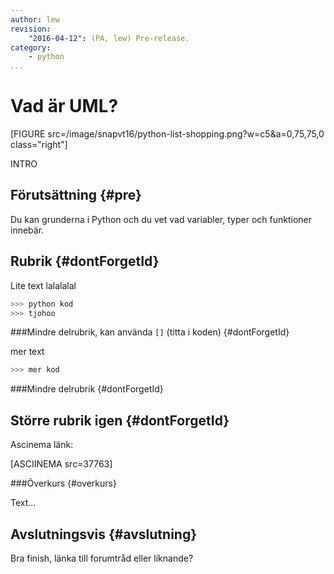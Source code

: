 ```yaml
---
author: lew
revision:
    "2016-04-12": (PA, lew) Pre-release.
category:
    - python
...
```

Vad är UML?
===================================

[FIGURE src=/image/snapvt16/python-list-shopping.png?w=c5&a=0,75,75,0 class="right"]

INTRO

<!--more-->



Förutsättning {#pre}
-------------------------------

Du kan grunderna i Python och du vet vad variabler, typer och funktioner innebär.



Rubrik {#dontForgetId}
------------------------------


Lite text lalalalal

```python
>>> python kod
>>> tjohoo
```





###Mindre delrubrik, kan använda `[]` (titta i koden) {#dontForgetId}

mer text

```python
>>> mer kod

```


###Mindre delrubrik {#dontForgetId}



Större rubrik igen {#dontForgetId}
------------------------------

Ascinema länk:

[ASCIINEMA src=37763]



###Överkurs {#overkurs}

Text...



Avslutningsvis {#avslutning}
------------------------------

Bra finish, länka till forumtråd eller liknande?
